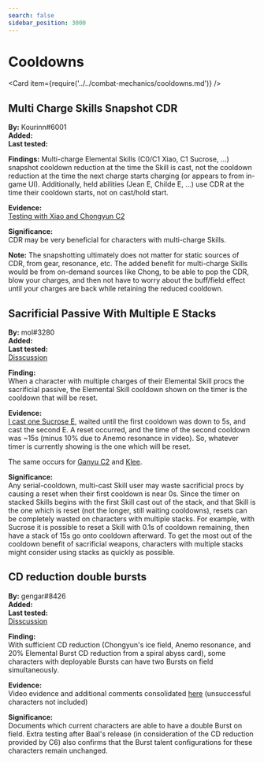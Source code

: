 ```yaml
---
search: false
sidebar_position: 3000
---
```


# Cooldowns

<Card item={require('../../combat-mechanics/cooldowns.md')} />

## Multi Charge Skills Snapshot CDR

**By:** Kourinn\#6001  
**Added:** <Version date="2021-04-18" />  
**Last tested:** <VersionHl date="2021-04-18" />

**Findings:** Multi-charge Elemental Skills \(C0/C1 Xiao, C1 Sucrose, ...\) snapshot cooldown reduction at the time the Skill is cast, not the cooldown reduction at the time the next charge starts charging \(or appears to from in-game UI\). Additionally, held abilities \(Jean E, Childe E, ...\) use CDR at the time their cooldown starts, not on cast/hold start.

**Evidence:**  
[Testing with Xiao and Chongyun C2](https://youtu.be/MB_IR0OStgA)

**Significance:**  
CDR may be very beneficial for characters with multi-charge Skills.

**Note:** The snapshotting ultimately does not matter for static sources of CDR, from gear, resonance, etc. The added benefit for multi-charge Skills would be from on-demand sources like Chong, to be able to pop the CDR, blow your charges, and then not have to worry about the buff/field effect until your charges are back while retaining the reduced cooldown.

## Sacrificial Passive With Multiple E Stacks

**By:** mol\#3280  
**Added:** <Version date="2021-05-06" />  
**Last tested:** <VersionHl date="2021-05-06" />  
[Disscussion](https://tickets.deeznuts.moe/ticket-archive/attachments_837514129479827490_840052397882867752_transcript-sac-frags-reset-on-sucrose-c1.html)

**Finding:**  
When a character with multiple charges of their Elemental Skill procs the sacrificial passive, the Elemental Skill cooldown shown on the timer is the cooldown that will be reset.

**Evidence:**  
[I cast one Sucrose E](https://imgur.com/a/AKgnNoq), waited until the first cooldown was down to 5s, and cast the second E. A reset occurred, and the time of the second cooldown was ~15s \(minus 10% due to Anemo resonance in video\). So, whatever timer is currently showing is the one which will be reset.

The same occurs for [Ganyu C2](https://tcl-backup.s3.filebase.com/evidence/combat-mechanics/cooldowns.md/discord/attachments_837514129479827490_837875906907209728_2021-04-30_22-17-45_Trim.mp4) and [Klee](https://www.youtube.com/watch?v=tLdhyD7hBHo&start=133).

**Significance:**  
Any serial-cooldown, multi-cast Skill user may waste sacrificial procs by causing a reset when their first cooldown is near 0s. Since the timer on stacked Skills begins with the first Skill cast out of the stack, and that Skill is the one which is reset \(not the longer, still waiting cooldowns\), resets can be completely wasted on characters with multiple stacks. For example, with Sucrose it is possible to reset a Skill with 0.1s of cooldown remaining, then have a stack of 15s go onto cooldown afterward. To get the most out of the cooldown benefit of sacrificial weapons, characters with multiple stacks might consider using stacks as quickly as possible.

## CD reduction double bursts

**By:** gengar\#8426  
**Added:** <Version date="2021-09-06" />  
**Last tested:** <VersionHl date="2021-09-06" />  
[Disscussion](https://tickets.deeznuts.moe/ticket-archive/attachments_877833812992725043_884454377094537227_transcript-cd-reduction-double-burst.html)

**Finding:**  
With sufficient CD reduction (Chongyun's ice field, Anemo resonance, and 20% Elemental Burst CD reduction from a spiral abyss card), some characters with deployable Bursts can have two Bursts on field simultaneously.

**Evidence:**  
Video evidence and additional comments consolidated [here](https://docs.google.com/spreadsheets/d/1wNcQ_nnxpG7fD3uTlUcQw8fEWnptp_TE1MGsJDKHzKw/edit?usp=sharing) (unsuccessful characters not included)

**Significance:**  
Documents which current characters are able to have a double Burst on field. Extra testing after Baal's release (in consideration of the CD reduction provided by C6) also confirms that the Burst talent configurations for these characters remain unchanged.
